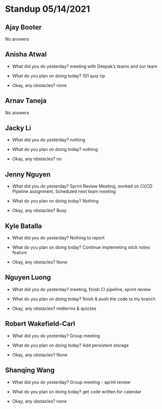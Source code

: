 # Standup 05/14/2021

## **Ajay Booter**

No answers

## **Anisha Atwal**

- What did you do yesterday?
  meeting with Deepak’s teams and our team

- What do you plan on doing today?
  101 quiz rip

- Okay, any obstacles? none

## **Arnav Taneja**

No answers

## **Jacky Li**

- What did you do yesterday?
  nothing

- What do you plan on doing today?
  nothing

- Okay, any obstacles?
  no

## **Jenny Nguyen**

- What did you do yesterday?
  Sprint Review Meeting, worked on CI/CD Pipeline assignment, Scheduled next
  team meeting

- What do you plan on doing today?
  Nothing

- Okay, any obstacles?
  Busy

## **Kyle Batalla**

- What did you do yesterday?
  Nothing to report

- What do you plan on doing today?
  Continue implemeting stick notes feature

- Okay, any obstacles?
  None

## **Nguyen Luong**

- What did you do yesterday?
  meeting, finish CI pipeline, sprint review

- What do you plan on doing today?
  finish & push the code to my branch

- Okay, any obstacles?
  midterms & quizzes

## **Robert Wakefield-Carl**

- What did you do yesterday?
  Group meeting

- What do you plan on doing today?
  Add persistent storage

- Okay, any obstacles? None

## **Shanqing Wang**

- What did you do yesterday?
  Group meeting - sprint review

- What do you plan on doing today?
  get code written for calendar

- Okay, any obstacles?
  none
